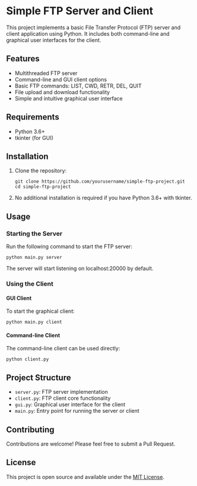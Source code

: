 # Simple FTP Server and Client

This project implements a basic File Transfer Protocol (FTP) server and client application using Python. It includes both command-line and graphical user interfaces for the client.

## Features

- Multithreaded FTP server
- Command-line and GUI client options
- Basic FTP commands: LIST, CWD, RETR, DEL, QUIT
- File upload and download functionality
- Simple and intuitive graphical user interface

## Requirements

- Python 3.6+
- tkinter (for GUI)

## Installation

1. Clone the repository:
   ```
   git clone https://github.com/yourusername/simple-ftp-project.git
   cd simple-ftp-project
   ```

2. No additional installation is required if you have Python 3.6+ with tkinter.

## Usage

### Starting the Server

Run the following command to start the FTP server:

```
python main.py server
```

The server will start listening on localhost:20000 by default.

### Using the Client

#### GUI Client

To start the graphical client:

```
python main.py client
```

#### Command-line Client

The command-line client can be used directly:

```
python client.py
```

## Project Structure

- `server.py`: FTP server implementation
- `client.py`: FTP client core functionality
- `gui.py`: Graphical user interface for the client
- `main.py`: Entry point for running the server or client

## Contributing

Contributions are welcome! Please feel free to submit a Pull Request.

## License

This project is open source and available under the [MIT License](LICENSE).
